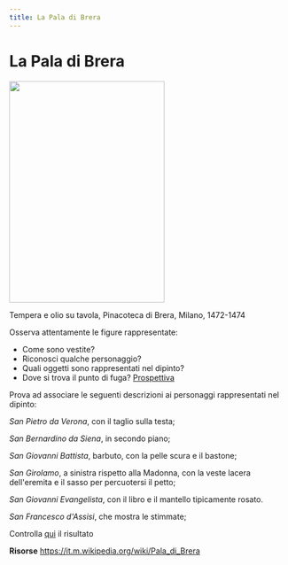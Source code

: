 ```yaml
---
title: La Pala di Brera
---
```


# La Pala di Brera


<img src="https://upload.wikimedia.org/wikipedia/commons/9/9e/Piero_della_Francesca_046.jpg" 
width="280" height="400"> 


Tempera e olio su tavola, Pinacoteca di Brera, Milano, 1472-1474

Osserva attentamente le figure rappresentate:
- Come sono vestite?
- Riconosci qualche personaggio?
- Quali oggetti sono rappresentati nel dipinto?
- Dove si trova il punto di fuga? [Prospettiva](http://artemondocuore.altervista.org/wp-content/uploads/2019/06/schema-pala.jpg)

Prova ad associare le seguenti descrizioni ai personaggi rappresentati nel dipinto:

*San Pietro da Verona*, con il taglio sulla testa;

*San Bernardino da Siena*, in secondo piano; 

*San Giovanni Battista*, barbuto, con la pelle scura e il bastone;

*San Girolamo*, a sinistra rispetto alla Madonna, con la veste lacera dell'eremita e il sasso per percuotersi il petto;

*San Giovanni Evangelista*, con il libro e il mantello tipicamente rosato.

*San Francesco d'Assisi*, che mostra le stimmate;

Controlla [qui](https://www.thinglink.com/card/1306178347809636355) il risultato

**Risorse**
https://it.m.wikipedia.org/wiki/Pala_di_Brera

